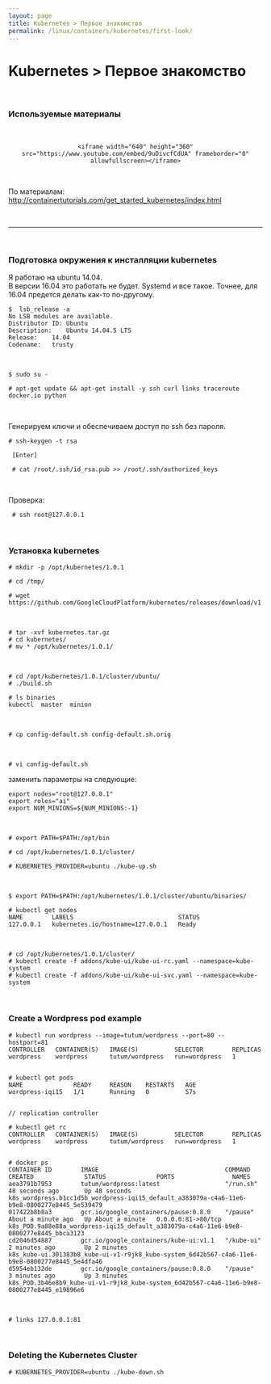 ```yaml
---
layout: page
title: Kubernetes > Первое знакомство
permalink: /linux/containers/kubernetes/first-look/
---
```



# Kubernetes > Первое знакомство

<br/>

### Используемые материалы

<br/>

<div align="center">

    <iframe width="640" height="360" src="https://www.youtube.com/embed/9uDivcfCdUA" frameborder="0" allowfullscreen></iframe>

</div>

<br/>

По материалам:  
http://containertutorials.com/get_started_kubernetes/index.html

<br/>
<hr/>
<br/>

### Подготовка окружения к инсталляции kubernetes

Я работаю на ubuntu 14.04.  
В версии 16.04 это работать не будет.
Systemd и все такое. Точнее, для 16.04 предется делать как-то по-другому.


    $  lsb_release -a
    No LSB modules are available.
    Distributor ID:	Ubuntu
    Description:	Ubuntu 14.04.5 LTS
    Release:	14.04
    Codename:	trusty

<br/>

    $ sudo su -

    # apt-get update && apt-get install -y ssh curl links traceroute docker.io python

<br/>

Генерируем ключи и обеспечиваем доступ по ssh без пароля.

    # ssh-keygen -t rsa

     [Enter]

     # cat /root/.ssh/id_rsa.pub >> /root/.ssh/authorized_keys

<br/>

Проверка:

     # ssh root@127.0.0.1


<br/>

### Установка kubernetes

    # mkdir -p /opt/kubernetes/1.0.1

    # cd /tmp/

    # wget https://github.com/GoogleCloudPlatform/kubernetes/releases/download/v1.0.1/kubernetes.tar.gz


<br/>

    # tar -xvf kubernetes.tar.gz
    # cd kubernetes/
    # mv * /opt/kubernetes/1.0.1/

<br/>

    # cd /opt/kubernetes/1.0.1/cluster/ubuntu/
    # ./build.sh

    # ls binaries
    kubectl  master  minion

<br/>

    # cp config-default.sh config-default.sh.orig

<br/>

    # vi config-default.sh

заменить параметры на следующие:

    export nodes="root@127.0.0.1"
    export roles="ai"
    export NUM_MINIONS=${NUM_MINIONS:-1}


<br/>

    # export PATH=$PATH:/opt/bin

    # cd /opt/kubernetes/1.0.1/cluster/

    # KUBERNETES_PROVIDER=ubuntu ./kube-up.sh


<br/>


    $ export PATH=$PATH:/opt/kubernetes/1.0.1/cluster/ubuntu/binaries/

    # kubectl get nodes
    NAME        LABELS                             STATUS
    127.0.0.1   kubernetes.io/hostname=127.0.0.1   Ready


<br/>

    # cd /opt/kubernetes/1.0.1/cluster/
    # kubectl create -f addons/kube-ui/kube-ui-rc.yaml --namespace=kube-system
    # kubectl create -f addons/kube-ui/kube-ui-svc.yaml --namespace=kube-system


<br/>

### Create a Wordpress pod example

    # kubectl run wordpress --image=tutum/wordpress --port=80 --hostport=81
    CONTROLLER   CONTAINER(S)   IMAGE(S)          SELECTOR        REPLICAS
    wordpress    wordpress      tutum/wordpress   run=wordpress   1


    # kubectl get pods
    NAME              READY     REASON    RESTARTS   AGE
    wordpress-iqi15   1/1       Running   0          57s


    // replication controller

    # kubectl get rc
    CONTROLLER   CONTAINER(S)   IMAGE(S)          SELECTOR        REPLICAS
    wordpress    wordpress      tutum/wordpress   run=wordpress   1


    # docker ps
    CONTAINER ID        IMAGE                                   COMMAND             CREATED              STATUS              PORTS                NAMES
    aea3791b7953        tutum/wordpress:latest                  "/run.sh"           48 seconds ago       Up 48 seconds                            k8s_wordpress.b1cc1d5b_wordpress-iqi15_default_a383079a-c4a6-11e6-b9e8-0800277e8445_5e539479      
    017422b8b8a3        gcr.io/google_containers/pause:0.8.0    "/pause"            About a minute ago   Up About a minute   0.0.0.0:81->80/tcp   k8s_POD.9a88e88a_wordpress-iqi15_default_a383079a-c4a6-11e6-b9e8-0800277e8445_bbca3123            
    cd2046d54887        gcr.io/google_containers/kube-ui:v1.1   "/kube-ui"          2 minutes ago        Up 2 minutes                             k8s_kube-ui.301383b8_kube-ui-v1-r9jk8_kube-system_6d42b567-c4a6-11e6-b9e8-0800277e8445_5e4dfa46   
    d5954eb132de        gcr.io/google_containers/pause:0.8.0    "/pause"            3 minutes ago        Up 3 minutes                             k8s_POD.3b46e8b9_kube-ui-v1-r9jk8_kube-system_6d42b567-c4a6-11e6-b9e8-0800277e8445_e19896e6

<br/>

    # links 127.0.0.1:81

<br/>

### Deleting the Kubernetes Cluster

    # KUBERNETES_PROVIDER=ubuntu ./kube-down.sh
